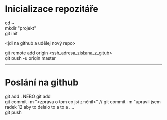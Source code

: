 # Inicializace repozitáře

cd ~  
mkdir "projekt"  
git init  

<jdi na github a udělej nový repo>  
<zkopiruj ssh adresu>  

git remote add origin <ssh_adresa_ziskana_z_gitub>  
git push -u origin master  

-----
# Poslání na github
git add . NEBO git add <casta k projektu>  
git commit -m "<zpráva o tom co jsi změnil>" // git commit -m "upravil jsem radek 12 aby to delalo to a to a ....    
git push  
